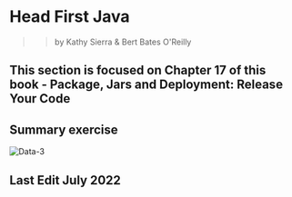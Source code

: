 # Head First Java 
>> by Kathy Sierra & Bert Bates 
> O'Reilly


## This section is focused on Chapter 17 of this book - Package, Jars and Deployment: Release Your Code 


## Summary exercise 
![Data-3](https://user-images.githubusercontent.com/83961643/174574989-69c5bb62-5ad2-43ef-b031-0a06cb2bd6a5.png)



## Last Edit July 2022

